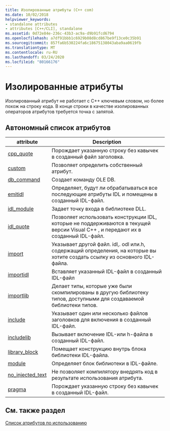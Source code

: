 ```yaml
---
title: Изолированные атрибуты (C++ com)
ms.date: 10/02/2018
helpviewer_keywords:
- standalone attributes
- attributes [C++/CLI], standalone
ms.assetid: 0d72e84e-236c-43b3-ac9a-d9b91fcd6794
ms.openlocfilehash: a7df91bbb1c6929b08d8cd867be9f13ce0c35b91
ms.sourcegitcommit: 857fa6b530224fa6c18675138043aba9aa0619fb
ms.translationtype: MT
ms.contentlocale: ru-RU
ms.lasthandoff: 03/24/2020
ms.locfileid: "80166176"
---
```

# <a name="stand-alone-attributes"></a>Изолированные атрибуты

Изолированный атрибут не работает с C++ ключевым словом, но более похож на строку кода. В конце строки в качестве изолированных операторов атрибутов требуется точка с запятой.

## <a name="stand-alone-attribute-list"></a>Автономный список атрибутов

|attribute|Description|
|---------------|-----------------|
|[cpp_quote](cpp-quote.md)|Порождает указанную строку без кавычек в созданный файл заголовка.|
|[custom](custom-cpp.md)|Позволяет определить собственный атрибут.|
|[db_command](db-command.md)|Создает команду OLE DB.|
|[emitidl](emitidl.md)|Определяет, будут ли обрабатываться все последующие атрибуты IDL и помещены в созданный IDL-файл.|
|[idl_module](idl-module.md)|Задает точку входа в библиотеке DLL.|
|[idl_quote](idl-quote.md)|Позволяет использовать конструкции IDL, которые не поддерживаются в текущей версии Visual C++ , и передают их в созданный IDL-файл.|
|[import](import.md)|Указывает другой файл. idl,. odl или.h, содержащий определения, на которые вы хотите создать ссылку из основного IDL-файла.|
|[importidl](importidl.md)|Вставляет указанный IDL-файл в созданный IDL-файл|
|[importlib](importlib.md)|Делает типы, которые уже были скомпилированы в другую библиотеку типов, доступными для создаваемой библиотеки типов.|
|[include](include-cpp.md)|Указывает один или несколько файлов заголовков для включения в созданный IDL-файл.|
|[includelib](includelib-cpp.md)|Вызывает включение IDL-или h-файла в созданный IDL-файл.|
|[library_block](library-block.md)|Помещает конструкцию внутрь блока библиотеки IDL-файла.|
|[module](module-cpp.md)|Определяет блок библиотеки в IDL-файле.|
|[no_injected_text](no-injected-text.md)|Не позволяет компилятору внедрять код в результате использования атрибута.|
|[pragma](pragma.md)|Порождает указанную строку без кавычек в созданный IDL-файл.|

## <a name="see-also"></a>См. также раздел

[Список атрибутов по использованию](attributes-by-usage.md)
